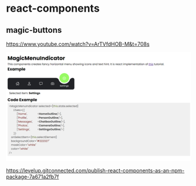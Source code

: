 # react-components

## magic-buttons
https://www.youtube.com/watch?v=ArTVfdHOB-M&t=708s

![Magic Menu Indicator](MagicMenuIndicator.png)


https://levelup.gitconnected.com/publish-react-components-as-an-npm-package-7a671a2fb7f